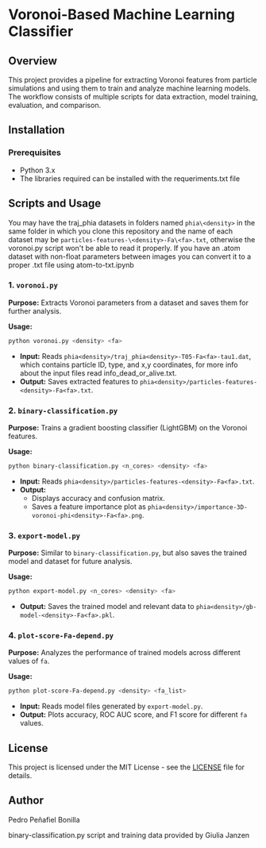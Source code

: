 # Voronoi-Based Machine Learning Classifier

## Overview

This project provides a pipeline for extracting Voronoi features from particle simulations and using them to train and analyze machine learning models. The workflow consists of multiple scripts for data extraction, model training, evaluation, and comparison.

## Installation

### Prerequisites

- Python 3.x
- The libraries required can be installed with the requeriments.txt file

## Scripts and Usage

You may have the traj\_phia datasets in folders named `phia\<density>` in the same folder in which you clone this repository and the name of each dataset may be `particles-features-\<density>-Fa\<fa>.txt`, otherwise the voronoi.py script won't be able to read it properly. If you have an .atom dataset with non-float parameters between images you can convert it to a proper .txt file using atom-to-txt.ipynb 

### 1. `voronoi.py`

**Purpose:** Extracts Voronoi parameters from a dataset and saves them for further analysis.

**Usage:**

```bash
python voronoi.py <density> <fa>
```

- **Input:** Reads `phia<density>/traj_phia<density>-T05-Fa<fa>-tau1.dat`, which contains particle ID, type, and x,y coordinates, for more info about the input files read info_dead_or_alive.txt.
- **Output:** Saves extracted features to `phia<density>/particles-features-<density>-Fa<fa>.txt`.

### 2. `binary-classification.py`

**Purpose:** Trains a gradient boosting classifier (LightGBM) on the Voronoi features.

**Usage:**

```bash
python binary-classification.py <n_cores> <density> <fa>
```

- **Input:** Reads `phia<density>/particles-features-<density>-Fa<fa>.txt`.
- **Output:**
  - Displays accuracy and confusion matrix.
  - Saves a feature importance plot as `phia<density>/importance-3D-voronoi-phi<density>-Fa<fa>.png`.

### 3. `export-model.py`

**Purpose:** Similar to `binary-classification.py`, but also saves the trained model and dataset for future analysis.

**Usage:**

```bash
python export-model.py <n_cores> <density> <fa>
```

- **Output:** Saves the trained model and relevant data to `phia<density>/gb-model-<density>-Fa<fa>.pkl`.

### 4. `plot-score-Fa-depend.py`

**Purpose:** Analyzes the performance of trained models across different values of `fa`.

**Usage:**

```bash
python plot-score-Fa-depend.py <density> <fa_list>
```

- **Input:** Reads model files generated by `export-model.py`.
- **Output:** Plots accuracy, ROC AUC score, and F1 score for different `fa` values.

## License

This project is licensed under the MIT License - see the [LICENSE](LICENSE) file for details.

## Author

Pedro Peñafiel Bonilla

binary-classification.py script and training data provided by Giulia Janzen

